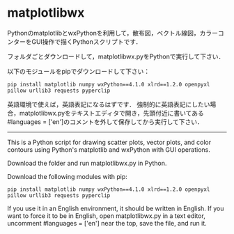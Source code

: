 # matplotlibwx
PythonのmatplotlibとwxPythonを利用して，散布図，ベクトル線図，カラーコンターをGUI操作で描くPythonスクリプトです．

フォルダごとダウンロードして，matplotlibwx.pyをPythonで実行して下さい．

以下のモジュールをpipでダウンロードして下さい：
```
pip install matplotlib numpy wxPython==4.1.0 xlrd==1.2.0 openpyxl pillow urllib3 requests pyperclip
```

英語環境で使えば，英語表記になるはずです．
強制的に英語表記にしたい場合，matplotlibwx.pyをテキストエディタで開き，先頭付近に書いてある#languages = ['en']のコメントを外して保存してから実行して下さい．

---

This is a Python script for drawing scatter plots, vector plots, and color contours using Python's matplotlib and wxPython with GUI operations.

Download the folder and run matplotlibwx.py in Python.

Download the following modules with pip:
```
pip install matplotlib numpy wxPython==4.1.0 xlrd==1.2.0 openpyxl pillow urllib3 requests pyperclip
```

If you use it in an English environment, it should be written in English.
If you want to force it to be in English, open matplotlibwx.py in a text editor, uncomment #languages = ['en'] near the top, save the file, and run it.
